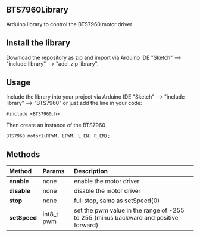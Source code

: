 ## BTS7960Library
Arduino library to control the BTS7960 motor driver
## Install the library
Download the repository as zip and import via Arduino IDE "Sketch" --> "include library" --> "add .zip library".
## Usage
Include the library into your project via Arduino IDE "Sketch" --> "include library" --> "BTS7960" or just add the line in your code: 
```
#include <BTS7960.h>
```
Then create an instance of the BTS7960 
```
BTS7960 motor1(RPWM, LPWM, L_EN, R_EN);
```

## Methods

|Method | Params  | Description
| :----- | :---------- | :------
|**enable** |   none | enable the motor driver
|**disable** |  none | disable the motor driver
|**stop** |     none  | full stop, same as setSpeed(0)
|**setSpeed** | int8_t pwm  | set the pwm value in the range of -255 to 255 (minus backward and positive forward)
